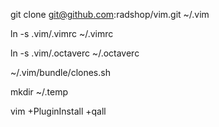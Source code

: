  
 git clone git@github.com:radshop/vim.git ~/.vim
 
 ln -s .vim/.vimrc ~/.vimrc
 
 ln -s .vim/.octaverc ~/.octaverc
 
 ~/.vim/bundle/clones.sh
 
 mkdir ~/.temp
 
 vim +PluginInstall +qall
